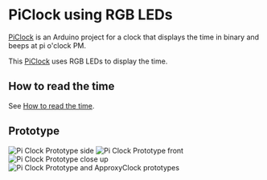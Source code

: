 # PiClock using RGB LEDs

[PiClock](README.md) is an Arduino project for a clock that displays the time in binary and beeps at pi o'clock PM.

This [PiClock](README.md) uses RGB LEDs to display the time.

## How to read the time

See [How to read the time](HowToReadTheTime.md).

## Prototype

![Pi Clock Prototype side](RgbLeds/PiClockRgbLedsPrototypeSide.jpg)
![Pi Clock Prototype front](RgbLeds/PiClockRgbLedsPrototypeFront.jpg)
![Pi Clock Prototype close up](RgbLeds/PiClockRgbLedsPrototypeCloseUp.jpg)
![Pi Clock Prototype and ApproxyClock prototypes](RgbLeds/PiClockRgbLedsPrototypeAndApproxyClockPrototype.jpg)